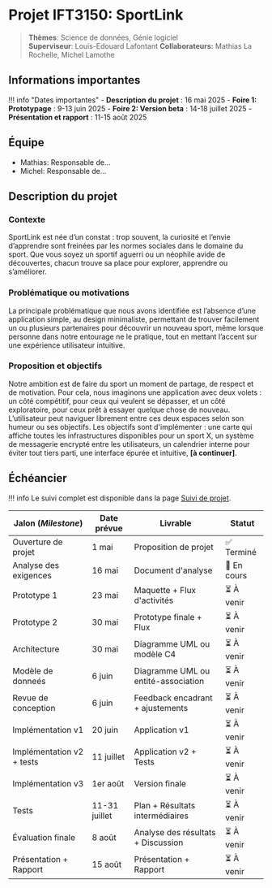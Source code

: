 # Projet IFT3150: SportLink

> **Thèmes**: Science de données, Génie logiciel  
> **Superviseur**: Louis-Edouard Lafontant
> **Collaborateurs:** Mathias La Rochelle, Michel Lamothe

## Informations importantes

!!! info "Dates importantes"
    - **Description du projet** : 16 mai 2025
    - **Foire 1: Prototypage** : 9-13 juin 2025
    - **Foire 2: Version beta** : 14-18 juillet 2025
    - **Présentation et rapport** : 11-15 août 2025

## Équipe

- Mathias: Responsable de...
- Michel: Responsable de...

## Description du projet

### Contexte
SportLink est née d’un constat : trop souvent, la curiosité et l’envie d’apprendre sont freinées par les normes sociales dans le domaine du sport. Que vous soyez un sportif aguerri ou un néophile avide de découvertes, chacun trouve sa place pour explorer, apprendre ou s’améliorer.

### Problématique ou motivations
La principale problématique que nous avons identifiée est l’absence d’une application simple, au design minimaliste, permettant de trouver facilement un ou plusieurs partenaires pour découvrir un nouveau sport, même lorsque personne dans notre entourage ne le pratique, tout en mettant l’accent sur une expérience utilisateur intuitive.

### Proposition et objectifs
Notre ambition est de faire du sport un moment de partage, de respect et de motivation. Pour cela, nous imaginons une application avec deux volets : un côté compétitif, pour ceux qui veulent se dépasser, et un côté exploratoire, pour ceux prêt à essayer quelque chose de nouveau. L’utilisateur peut naviguer librement entre ces deux espaces selon son humeur ou ses objectifs. Les objectifs sont d'implémenter : une carte qui affiche toutes les infrastructures disponibles pour un sport X, un système de messagerie encrypté entre les utilisateurs, un calendrier interne pour éviter tout tiers parti, une interface épurée et intuitive, **[à continuer]**.


## Échéancier

!!! info
    Le suivi complet est disponible dans la page [Suivi de projet](suivi.md).

| Jalon (*Milestone*)            | Date prévue   | Livrable                            | Statut      |
|--------------------------------|---------------|-------------------------------------|-------------|
| Ouverture de projet            | 1 mai         | Proposition de projet               | ✅ Terminé  |
| Analyse des exigences          | 16 mai        | Document d'analyse                  | 🔄 En cours |
| Prototype 1                    | 23 mai        | Maquette + Flux d'activités         | ⏳ À venir  |
| Prototype 2                    | 30 mai        | Prototype finale + Flux             | ⏳ À venir  |
| Architecture                   | 30 mai        | Diagramme UML ou modèle C4          | ⏳ À venir  |
| Modèle de donneés              | 6 juin        | Diagramme UML ou entité-association | ⏳ À venir  |
| Revue de conception            | 6 juin        | Feedback encadrant + ajustements    | ⏳ À venir  |
| Implémentation v1              | 20 juin       | Application v1                      | ⏳ À venir  |
| Implémentation v2 + tests      | 11 juillet    | Application v2 + Tests              | ⏳ À venir  |
| Implémentation v3              | 1er août      | Version finale                      | ⏳ À venir  |
| Tests                          | 11-31 juillet | Plan + Résultats intermédiaires     | ⏳ À venir  |
| Évaluation finale              | 8 août        | Analyse des résultats + Discussion  | ⏳ À venir  |
| Présentation + Rapport         | 15 août       | Présentation + Rapport              | ⏳ À venir  |
